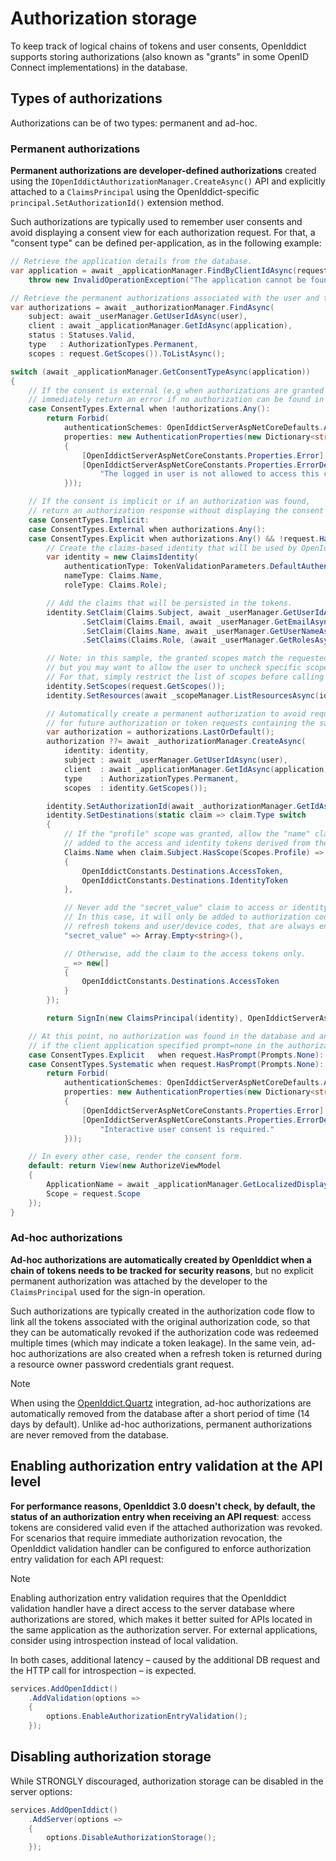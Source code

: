 # Authorization storage

To keep track of logical chains of tokens and user consents, OpenIddict supports storing authorizations
(also known as "grants" in some OpenID Connect implementations) in the database.

## Types of authorizations

Authorizations can be of two types: permanent and ad-hoc.

### Permanent authorizations

**Permanent authorizations are developer-defined authorizations** created using the `IOpenIddictAuthorizationManager.CreateAsync()` API
and explicitly attached to a `ClaimsPrincipal` using the OpenIddict-specific `principal.SetAuthorizationId()` extension method.

Such authorizations are typically used to remember user consents and avoid displaying a consent view for each authorization request.
For that, a "consent type" can be defined per-application, as in the following example:

```csharp
// Retrieve the application details from the database.
var application = await _applicationManager.FindByClientIdAsync(request.ClientId) ??
    throw new InvalidOperationException("The application cannot be found.");

// Retrieve the permanent authorizations associated with the user and the application.
var authorizations = await _authorizationManager.FindAsync(
    subject: await _userManager.GetUserIdAsync(user),
    client : await _applicationManager.GetIdAsync(application),
    status : Statuses.Valid,
    type   : AuthorizationTypes.Permanent,
    scopes : request.GetScopes()).ToListAsync();

switch (await _applicationManager.GetConsentTypeAsync(application))
{
    // If the consent is external (e.g when authorizations are granted by a sysadmin),
    // immediately return an error if no authorization can be found in the database.
    case ConsentTypes.External when !authorizations.Any():
        return Forbid(
            authenticationSchemes: OpenIddictServerAspNetCoreDefaults.AuthenticationScheme,
            properties: new AuthenticationProperties(new Dictionary<string, string>
            {
                [OpenIddictServerAspNetCoreConstants.Properties.Error] = Errors.ConsentRequired,
                [OpenIddictServerAspNetCoreConstants.Properties.ErrorDescription] =
                    "The logged in user is not allowed to access this client application."
            }));

    // If the consent is implicit or if an authorization was found,
    // return an authorization response without displaying the consent form.
    case ConsentTypes.Implicit:
    case ConsentTypes.External when authorizations.Any():
    case ConsentTypes.Explicit when authorizations.Any() && !request.HasPrompt(Prompts.Consent):
        // Create the claims-based identity that will be used by OpenIddict to generate tokens.
        var identity = new ClaimsIdentity(
            authenticationType: TokenValidationParameters.DefaultAuthenticationType,
            nameType: Claims.Name,
            roleType: Claims.Role);

        // Add the claims that will be persisted in the tokens.
        identity.SetClaim(Claims.Subject, await _userManager.GetUserIdAsync(user))
                .SetClaim(Claims.Email, await _userManager.GetEmailAsync(user))
                .SetClaim(Claims.Name, await _userManager.GetUserNameAsync(user))
                .SetClaims(Claims.Role, (await _userManager.GetRolesAsync(user)).ToImmutableArray());

        // Note: in this sample, the granted scopes match the requested scope
        // but you may want to allow the user to uncheck specific scopes.
        // For that, simply restrict the list of scopes before calling SetScopes.
        identity.SetScopes(request.GetScopes());
        identity.SetResources(await _scopeManager.ListResourcesAsync(identity.GetScopes()).ToListAsync());

        // Automatically create a permanent authorization to avoid requiring explicit consent
        // for future authorization or token requests containing the same scopes.
        var authorization = authorizations.LastOrDefault();
        authorization ??= await _authorizationManager.CreateAsync(
            identity: identity,
            subject : await _userManager.GetUserIdAsync(user),
            client  : await _applicationManager.GetIdAsync(application),
            type    : AuthorizationTypes.Permanent,
            scopes  : identity.GetScopes());

        identity.SetAuthorizationId(await _authorizationManager.GetIdAsync(authorization));
        identity.SetDestinations(static claim => claim.Type switch
        {
            // If the "profile" scope was granted, allow the "name" claim to be
            // added to the access and identity tokens derived from the principal.
            Claims.Name when claim.Subject.HasScope(Scopes.Profile) => new[]
            {
                OpenIddictConstants.Destinations.AccessToken,
                OpenIddictConstants.Destinations.IdentityToken
            },

            // Never add the "secret_value" claim to access or identity tokens.
            // In this case, it will only be added to authorization codes,
            // refresh tokens and user/device codes, that are always encrypted.
            "secret_value" => Array.Empty<string>(),

            // Otherwise, add the claim to the access tokens only.
            _ => new[]
            {
                OpenIddictConstants.Destinations.AccessToken
            }
        });

        return SignIn(new ClaimsPrincipal(identity), OpenIddictServerAspNetCoreDefaults.AuthenticationScheme);

    // At this point, no authorization was found in the database and an error must be returned
    // if the client application specified prompt=none in the authorization request.
    case ConsentTypes.Explicit   when request.HasPrompt(Prompts.None):
    case ConsentTypes.Systematic when request.HasPrompt(Prompts.None):
        return Forbid(
            authenticationSchemes: OpenIddictServerAspNetCoreDefaults.AuthenticationScheme,
            properties: new AuthenticationProperties(new Dictionary<string, string>
            {
                [OpenIddictServerAspNetCoreConstants.Properties.Error] = Errors.ConsentRequired,
                [OpenIddictServerAspNetCoreConstants.Properties.ErrorDescription] =
                    "Interactive user consent is required."
            }));

    // In every other case, render the consent form.
    default: return View(new AuthorizeViewModel
    {
        ApplicationName = await _applicationManager.GetLocalizedDisplayNameAsync(application),
        Scope = request.Scope
    });
}
```

### Ad-hoc authorizations

**Ad-hoc authorizations are automatically created by OpenIddict when a chain of tokens needs to be tracked for security reasons**,
but no explicit permanent authorization was attached by the developer to the `ClaimsPrincipal` used for the sign-in operation.

Such authorizations are typically created in the authorization code flow to link all the tokens associated with the original authorization code,
so that they can be automatically revoked if the authorization code was redeemed multiple times (which may indicate a token leakage).
In the same vein, ad-hoc authorizations are also created when a refresh token is returned during a resource owner password credentials grant request.

> [!NOTE]
> When using the [OpenIddict.Quartz](https://www.nuget.org/packages/OpenIddict.Quartz/) integration, ad-hoc authorizations are automatically
> removed from the database after a short period of time (14 days by default). Unlike ad-hoc authorizations, permanent authorizations
> are never removed from the database.

## Enabling authorization entry validation at the API level

**For performance reasons, OpenIddict 3.0 doesn't check, by default, the status of an authorization entry when receiving an API request**: access tokens are considered
valid even if the attached authorization was revoked. For scenarios that require immediate authorization revocation, the OpenIddict validation handler can be configured
to enforce authorization entry validation for each API request:

> [!NOTE]
> Enabling authorization entry validation requires that the OpenIddict validation handler have a direct access to the server database where authorizations are stored, which makes it
> better suited for APIs located in the same application as the authorization server. For external applications, consider using introspection instead of local validation.
>
> In both cases, additional latency – caused by the additional DB request and the HTTP call for introspection – is expected.

```csharp
services.AddOpenIddict()
    .AddValidation(options =>
    {
        options.EnableAuthorizationEntryValidation();
    });
```

## Disabling authorization storage

While STRONGLY discouraged, authorization storage can be disabled in the server options:

```csharp
services.AddOpenIddict()
    .AddServer(options =>
    {
        options.DisableAuthorizationStorage();
    });
```
